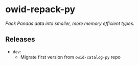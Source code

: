 # owid-repack-py

*Pack Pandas data into smaller, more memory efficient types.*

## Releases

- `dev`:
    - Migrate first version from `owid-catalog-py` repo
